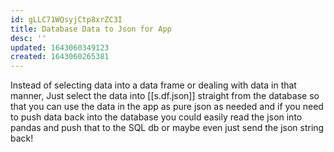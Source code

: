 ```yaml
---
id: gLLC71WQsyjCtp8xrZC3I
title: Database Data to Json for App
desc: ''
updated: 1643060349123
created: 1643060265381
---
```


Instead of selecting data into a data frame or dealing with data in that manner,
Just select the data into [[s.df.json]] straight from the database so that you
can use the data in the app as pure json as needed and if you need to push data
back into the database you could easily read the json into pandas and push that
to the SQL db or maybe even just send the json string back!
